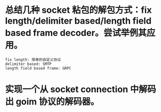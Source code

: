 # 总结几种 socket 粘包的解包方式：fix length/delimiter based/length field based frame decoder。尝试举例其应用。
~~~
fix length: 简单的自定义协议
delimiter based: SMTP
length field based frame: GRPC
~~~

# 实现一个从 socket connection 中解码出 goim 协议的解码器。